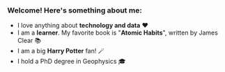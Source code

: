 ### Welcome! Here's something about me: 
- I love anything about **technology and data** ❤️
- I am a **learner**. My favorite book is "**Atomic Habits**", written by James Clear 📚
- I am a big **Harry Potter** fan! 🪄
- I hold a PhD degree in Geophysics 🎓
